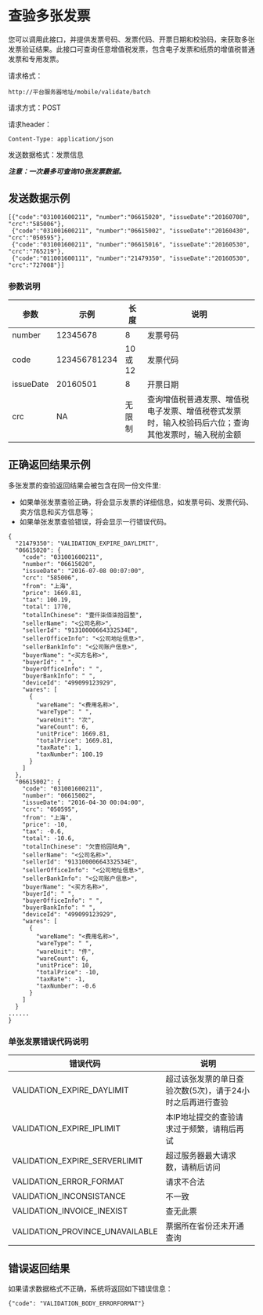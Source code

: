 # 查验多张发票

您可以调用此接口，并提供发票号码、发票代码、开票日期和校验码，来获取多张发票验证结果。此接口可查询任意增值税发票，包含电子发票和纸质的增值税普通发票和专用发票。

请求格式：

```
http://平台服务器地址/mobile/validate/batch
```

请求方式：POST

请求header：

```
Content-Type: application/json
```

发送数据格式：发票信息

***注意：一次最多可查询10张发票数据。***

## 发送数据示例

```
[{"code":"031001600211", "number":"06615020", "issueDate":"20160708", "crc":"585006"},
 {"code":"031001600211", "number":"06615002", "issueDate":"20160430", "crc":"050595"},
 {"code":"031001600211", "number":"06615016", "issueDate":"20160530", "crc":"765219"},
 {"code":"011001600111", "number":"21479350", "issueDate":"20160530", "crc":"727008"}]
```

### 参数说明

| **参数**    | **示例**       | **长度** | **说明**                                   |
| --------- | ------------ | ------ | ---------------------------------------- |
| number    | 12345678     | 8      | 发票号码                                     |
| code      | 123456781234 | 10或12  | 发票代码                                     |
| issueDate | 20160501     | 8      | 开票日期                                     |
| crc       | NA           | 无限制    | 查询增值税普通发票、增值税电子发票、增值税卷式发票时，输入校验码后六位；查询其他发票时，输入税前金额 |

## 正确返回结果示例

多张发票的查验返回结果会被包含在同一份文件里:

- 如果单张发票查验正确，将会显示发票的详细信息，如发票号码、发票代码、卖方信息和买方信息等；
- 如果单张发票查验错误，将会显示一行错误代码。


```
{
  "21479350": "VALIDATION_EXPIRE_DAYLIMIT",
  "06615020": {
    "code": "031001600211",
    "number": "06615020",
    "issueDate": "2016-07-08 00:07:00",
    "crc": "585006",
    "from": "上海",
    "price": 1669.81,
    "tax": 100.19,
    "total": 1770,
    "totalInChinese": "壹仟柒佰柒拾园整",
    "sellerName": "<公司名称>",
    "sellerId": "91310000664332534E",
    "sellerOfficeInfo": "<公司地址信息>",
    "sellerBankInfo": "<公司账户信息>",
    "buyerName": "<买方名称>",
    "buyerId": " ",
    "buyerOfficeInfo": " ",
    "buyerBankInfo": " ",
    "deviceId": "499099123929",
    "wares": [
      {
        "wareName": "<费用名称>",
        "wareType": " ",
        "wareUnit": "次",
        "wareCount": 6,
        "unitPrice": 1669.81,
        "totalPrice": 1669.81,
        "taxRate": 1,
        "taxNumber": 100.19
      }
    ]
  },
  "06615002": {
    "code": "031001600211",
    "number": "06615002",
    "issueDate": "2016-04-30 00:04:00",
    "crc": "050595",
    "from": "上海",
    "price": -10,
    "tax": -0.6,
    "total": -10.6,
    "totalInChinese": "欠壹拾园陆角",
    "sellerName": "<公司名称>",
    "sellerId": "91310000664332534E",
    "sellerOfficeInfo": "<公司地址信息>",
    "sellerBankInfo": "<公司账户信息>",
    "buyerName": "<买方名称>",
    "buyerId": " ",
    "buyerOfficeInfo": " ",
    "buyerBankInfo": " ",
    "deviceId": "499099123929",
    "wares": [
      {
        "wareName": "<费用名称>",
        "wareType": " ",
        "wareUnit": "件",
        "wareCount": 6,
        "unitPrice": 10,
        "totalPrice": -10,
        "taxRate": -1,
        "taxNumber": -0.6
      }
    ]
  }
......
}
```

### 单张发票错误代码说明

| **错误代码**                        | **说明**                          |
| ------------------------------- | ------------------------------- |
| VALIDATION_EXPIRE_DAYLIMIT      | 超过该张发票的单日查验次数(5次)，请于24小时之后再进行查验 |
| VALIDATION_EXPIRE_IPLIMIT       | 本IP地址提交的查验请求过于频繁，请稍后再试          |
| VALIDATION_EXPIRE_SERVERLIMIT   | 超过服务器最大请求数，请稍后访问                |
| VALIDATION_ERROR_FORMAT         | 请求不合法                           |
| VALIDATION_INCONSISTANCE        | 不一致                             |
| VALIDATION_INVOICE_INEXIST      | 查无此票                            |
| VALIDATION_PROVINCE_UNAVAILABLE | 票据所在省份还未开通查询                    |

## 错误返回结果

如果请求数据格式不正确，系统将返回如下错误信息：

```
{"code": "VALIDATION_BODY_ERRORFORMAT"}
```